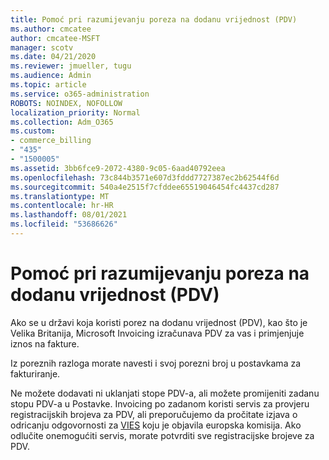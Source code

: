 ```yaml
---
title: Pomoć pri razumijevanju poreza na dodanu vrijednost (PDV)
ms.author: cmcatee
author: cmcatee-MSFT
manager: scotv
ms.date: 04/21/2020
ms.reviewer: jmueller, tugu
ms.audience: Admin
ms.topic: article
ms.service: o365-administration
ROBOTS: NOINDEX, NOFOLLOW
localization_priority: Normal
ms.collection: Adm_O365
ms.custom:
- commerce_billing
- "435"
- "1500005"
ms.assetid: 3bb6fce9-2072-4380-9c05-6aad40792eea
ms.openlocfilehash: 73c844b3571e607d3fddd7727387ec2b62544f6d
ms.sourcegitcommit: 540a4e2515f7cfddee65519046454fc4437cd287
ms.translationtype: MT
ms.contentlocale: hr-HR
ms.lasthandoff: 08/01/2021
ms.locfileid: "53686626"
---
```

# <a name="help-understanding-value-added-tax-vat"></a>Pomoć pri razumijevanju poreza na dodanu vrijednost (PDV)

Ako se u državi koja koristi porez na dodanu vrijednost (PDV), kao što je Velika Britanija, Microsoft Invoicing izračunava PDV za vas i primjenjuje iznos na fakture.
  
Iz poreznih razloga morate navesti i svoj porezni broj u postavkama za fakturiranje.
  
Ne možete dodavati ni uklanjati stope PDV-a, ali možete promijeniti zadanu stopu PDV-a u Postavke. Invoicing po zadanom koristi servis za provjeru registracijskih brojeva za PDV, ali preporučujemo da pročitate izjava o odricanju odgovornosti za [VIES](https://go.microsoft.com/fwlink/?LinkID=841741) koju je objavila europska komisija. Ako odlučite onemogućiti servis, morate potvrditi sve registracijske brojeve za PDV.